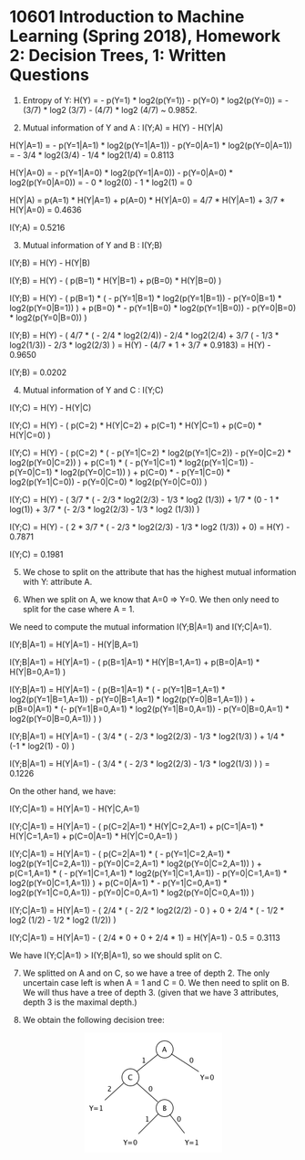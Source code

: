 # 10601 Introduction to Machine Learning (Spring 2018), Homework 2: Decision Trees, 1: Written Questions

1. Entropy of Y: H(Y) = - p(Y=1) * log2(p(Y=1)) - p(Y=0) * log2(p(Y=0)) = - (3/7) * log2 (3/7) - (4/7) * log2 (4/7) ~ 0.9852.

2. Mutual information of Y and A : I(Y;A) = H(Y) - H(Y|A)

H(Y|A=1) = - p(Y=1|A=1) * log2(p(Y=1|A=1)) - p(Y=0|A=1) * log2(p(Y=0|A=1)) = - 3/4 * log2(3/4) - 1/4 * log2(1/4) = 0.8113

H(Y|A=0) = - p(Y=1|A=0) * log2(p(Y=1|A=0)) - p(Y=0|A=0) * log2(p(Y=0|A=0)) = - 0 * log2(0) - 1 * log2(1) = 0

H(Y|A) = p(A=1) * H(Y|A=1) + p(A=0) * H(Y|A=0) = 4/7 * H(Y|A=1) + 3/7 * H(Y|A=0) = 0.4636

I(Y;A) = 0.5216

3. Mutual information of Y and B : I(Y;B)

I(Y;B) = H(Y) - H(Y|B)

I(Y;B) = H(Y) - ( p(B=1) * H(Y|B=1) + p(B=0) * H(Y|B=0) )

I(Y;B) = H(Y) - ( p(B=1) *  ( - p(Y=1|B=1) * log2(p(Y=1|B=1)) - p(Y=0|B=1) * log2(p(Y=0|B=1)) ) + p(B=0) * - p(Y=1|B=0) * log2(p(Y=1|B=0)) - p(Y=0|B=0) * log2(p(Y=0|B=0)) )

I(Y;B) = H(Y) - ( 4/7 * ( - 2/4 * log2(2/4)) - 2/4 * log2(2/4) + 3/7 ( - 1/3 * log2(1/3)) - 2/3 * log2(2/3) )  = H(Y) - (4/7 * 1 + 3/7 * 0.9183) = H(Y) - 0.9650

I(Y;B) = 0.0202


4. Mutual information of Y and C : I(Y;C)

I(Y;C) = H(Y) - H(Y|C)

I(Y;C) = H(Y) - ( p(C=2) * H(Y|C=2) + p(C=1) * H(Y|C=1) + p(C=0) * H(Y|C=0) )

I(Y;C) = H(Y) - ( p(C=2) *  ( - p(Y=1|C=2) * log2(p(Y=1|C=2)) - p(Y=0|C=2) * log2(p(Y=0|C=2)) ) + p(C=1) *  ( - p(Y=1|C=1) * log2(p(Y=1|C=1)) - p(Y=0|C=1) * log2(p(Y=0|C=1)) ) + p(C=0) * - p(Y=1|C=0) * log2(p(Y=1|C=0)) - p(Y=0|C=0) * log2(p(Y=0|C=0)) )

I(Y;C) = H(Y) - ( 3/7 * ( - 2/3 * log2(2/3) - 1/3 * log2 (1/3)) + 1/7 * (0 - 1 * log(1)) + 3/7 * (- 2/3 * log2(2/3) - 1/3 * log2 (1/3)) )

I(Y;C) = H(Y) - ( 2 * 3/7 * ( - 2/3 * log2(2/3) - 1/3 * log2 (1/3)) + 0) = H(Y) - 0.7871

I(Y;C) = 0.1981

5. We chose to split on the attribute that has the highest mutual information with Y: attribute A. 

6. When we split on A, we know that A=0 => Y=0. We then only need to split for the case where A = 1.

We need to compute the mutual information I(Y;B|A=1) and I(Y;C|A=1).

I(Y;B|A=1) = H(Y|A=1) - H(Y|B,A=1)

I(Y;B|A=1) = H(Y|A=1) - ( p(B=1|A=1) * H(Y|B=1,A=1) + p(B=0|A=1) * H(Y|B=0,A=1) )

I(Y;B|A=1) = H(Y|A=1) - ( p(B=1|A=1) *  ( - p(Y=1|B=1,A=1) * log2(p(Y=1|B=1,A=1)) - p(Y=0|B=1,A=1) * log2(p(Y=0|B=1,A=1)) ) + p(B=0|A=1) * (- p(Y=1|B=0,A=1) * log2(p(Y=1|B=0,A=1)) - p(Y=0|B=0,A=1) * log2(p(Y=0|B=0,A=1)) ) )

I(Y;B|A=1) = H(Y|A=1) - ( 3/4 * ( - 2/3 * log2(2/3) - 1/3 * log2(1/3) ) + 1/4 * (-1 * log2(1) - 0) )

I(Y;B|A=1) = H(Y|A=1) - ( 3/4 * ( - 2/3 * log2(2/3) - 1/3 * log2(1/3) ) ) = 0.1226

On the other hand, we have:

I(Y;C|A=1) = H(Y|A=1) - H(Y|C,A=1)

I(Y;C|A=1) = H(Y|A=1) - ( p(C=2|A=1) * H(Y|C=2,A=1) + p(C=1|A=1) * H(Y|C=1,A=1) + p(C=0|A=1) * H(Y|C=0,A=1) )

I(Y;C|A=1) = H(Y|A=1) - ( p(C=2|A=1) *  ( - p(Y=1|C=2,A=1) * log2(p(Y=1|C=2,A=1)) - p(Y=0|C=2,A=1) * log2(p(Y=0|C=2,A=1)) ) + p(C=1,A=1) *  ( - p(Y=1|C=1,A=1) * log2(p(Y=1|C=1,A=1)) - p(Y=0|C=1,A=1) * log2(p(Y=0|C=1,A=1)) ) + p(C=0|A=1) * - p(Y=1|C=0,A=1) * log2(p(Y=1|C=0,A=1)) - p(Y=0|C=0,A=1) * log2(p(Y=0|C=0,A=1)) )

I(Y;C|A=1) = H(Y|A=1) - ( 2/4 * ( - 2/2 * log2(2/2) - 0 ) + 0 + 2/4 * ( - 1/2 * log2 (1/2) - 1/2 * log2 (1/2)) )

I(Y;C|A=1) = H(Y|A=1) - ( 2/4 * 0 + 0 + 2/4 * 1) = H(Y|A=1) - 0.5 = 0.3113

We have I(Y;C|A=1) > I(Y;B|A=1), so we should split on C.

7. We splitted on A and on C, so we have a tree of depth 2. The only uncertain case left is when A = 1 and C = 0. We then need to split on B. We will thus have a tree of depth 3. (given that we have 3 attributes, depth 3 is the maximal depth.)

8.  We obtain the following decision tree: 

<p align="center">
<img src="https://github.com/LucileC/CMU-ML10601/blob/master/HW2/decisiontree1.png ">
</p>


